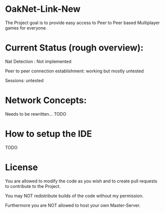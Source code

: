 # OakNet-Link-New
The Project goal is to provide easy access to Peer to Peer based Multiplayer games for everyone. 


# Current Status (rough overview):
Nat Detection : Not implemented

Peer to peer connection establishment: working but mostly untested

Sessions:  untested

# Network Concepts:
Needs to be rewritten...
TODO

# How to setup the IDE

TODO

# License
You are allowed to modify the code as you wish and to create pull requests to contribute to the Project.

You may NOT redistribute builds of the code without my permission.

Furthermore you are NOT allowed to host your own Master-Server.
